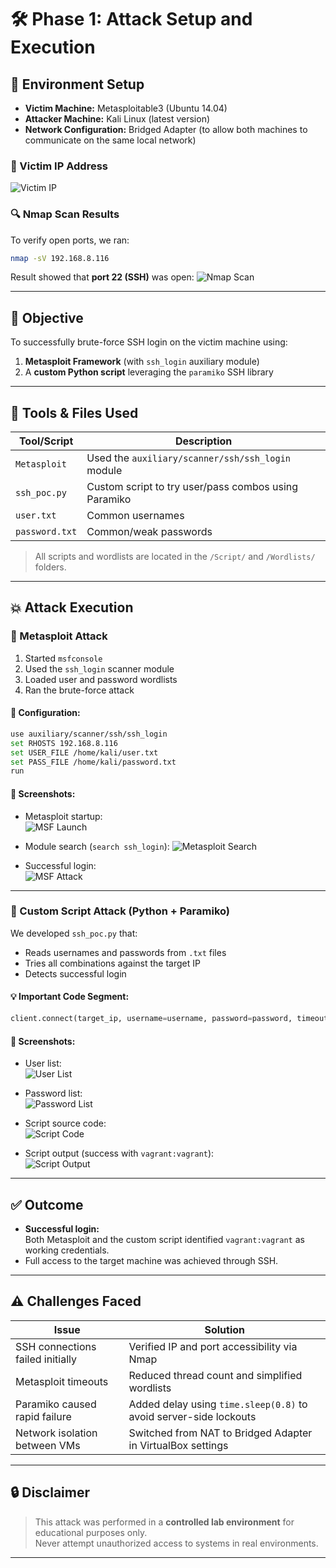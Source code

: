 # 🛠️ Phase 1: Attack Setup and Execution

## 🔧 Environment Setup

- **Victim Machine:** Metasploitable3 (Ubuntu 14.04)
- **Attacker Machine:** Kali Linux (latest version)
- **Network Configuration:** Bridged Adapter (to allow both machines to communicate on the same local network)

### 📍 Victim IP Address
![Victim IP](Screenshots/Environment/victim-ip-address.jpg)

### 🔍 Nmap Scan Results
To verify open ports, we ran:
```bash
nmap -sV 192.168.8.116
```

Result showed that **port 22 (SSH)** was open:
![Nmap Scan](Screenshots/Environment/nmap-scan.jpg)

---

## 🎯 Objective

To successfully brute-force SSH login on the victim machine using:
1. **Metasploit Framework** (with `ssh_login` auxiliary module)
2. A **custom Python script** leveraging the `paramiko` SSH library

---

## 📂 Tools & Files Used

| Tool/Script | Description |
|-------------|-------------|
| `Metasploit` | Used the `auxiliary/scanner/ssh/ssh_login` module |
| `ssh_poc.py` | Custom script to try user/pass combos using Paramiko |
| `user.txt`   | Common usernames |
| `password.txt` | Common/weak passwords |

> All scripts and wordlists are located in the `/Script/` and `/Wordlists/` folders.

---

## 💥 Attack Execution

### 🔹 Metasploit Attack

1. Started `msfconsole`
2. Used the `ssh_login` scanner module
3. Loaded user and password wordlists
4. Ran the brute-force attack

#### 🔧 Configuration:
```bash
use auxiliary/scanner/ssh/ssh_login
set RHOSTS 192.168.8.116
set USER_FILE /home/kali/user.txt
set PASS_FILE /home/kali/password.txt
run
```

#### 📸 Screenshots:
- Metasploit startup:  
  ![MSF Launch](Screenshots/Metasploit/metasploit-launch.jpg)

- Module search (`search ssh_login`):
  ![Metasploit Search](Screenshots/Metasploit/metasploit-search.jpg)

- Successful login:  
  ![MSF Attack](Screenshots/Metasploit/metasploit-attack.jpg)

---

### 🔹 Custom Script Attack (Python + Paramiko)

We developed `ssh_poc.py` that:
- Reads usernames and passwords from `.txt` files
- Tries all combinations against the target IP
- Detects successful login

#### 💡 Important Code Segment:
```python
client.connect(target_ip, username=username, password=password, timeout=3)
```

#### 📸 Screenshots:
- User list:  
  ![User List](Screenshots/Script/script-userlist.jpg)

- Password list:  
  ![Password List](Screenshots/Script/script-passwordlist.jpg)

- Script source code:  
  ![Script Code](Screenshots/Script/script-code.jpg)

- Script output (success with `vagrant:vagrant`):  
  ![Script Output](Screenshots/Script/script-result.jpg)

---

## ✅ Outcome

- **Successful login:**  
  Both Metasploit and the custom script identified `vagrant:vagrant` as working credentials.
- Full access to the target machine was achieved through SSH.

---

## ⚠️ Challenges Faced

| Issue | Solution |
|-------|----------|
| SSH connections failed initially | Verified IP and port accessibility via Nmap |
| Metasploit timeouts | Reduced thread count and simplified wordlists |
| Paramiko caused rapid failure | Added delay using `time.sleep(0.8)` to avoid server-side lockouts |
| Network isolation between VMs | Switched from NAT to Bridged Adapter in VirtualBox settings |

---

## 🔒 Disclaimer

> This attack was performed in a **controlled lab environment** for educational purposes only.  
> Never attempt unauthorized access to systems in real environments.

---


